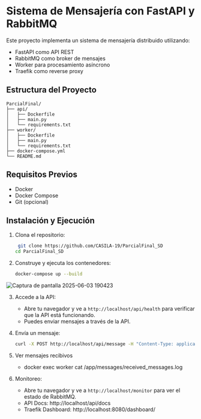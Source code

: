 # Sistema de Mensajería con FastAPI y RabbitMQ

Este proyecto implementa un sistema de mensajería distribuido utilizando:
- FastAPI como API REST
- RabbitMQ como broker de mensajes
- Worker para procesamiento asíncrono
- Traefik como reverse proxy

## Estructura del Proyecto

```
ParcialFinal/
├── api/
│   ├── Dockerfile
│   ├── main.py
│   └── requirements.txt
├── worker/
│   ├── Dockerfile
│   ├── main.py
│   └── requirements.txt
├── docker-compose.yml
└── README.md
```

## Requisitos Previos

- Docker
- Docker Compose
- Git (opcional)

## Instalación y Ejecución

1. Clona el repositorio:
   ```bash
    git clone https://github.com/CASILA-19/ParcialFinal_SD
   cd ParcialFinal_SD
   ```

2. Construye y ejecuta los contenedores:
   ```bash
   docker-compose up --build
   ```
![Captura de pantalla 2025-06-03 190423](https://github.com/user-attachments/assets/ee49f818-b308-4463-9e42-2f7f4da659b9)

3. Accede a la API:
   - Abre tu navegador y ve a `http://localhost/api/health` para verificar que la API está funcionando.
   - Puedes enviar mensajes a través de la API. 

4. Envía un mensaje:
   ```bash
   curl -X POST http://localhost/api/message -H "Content-Type: application/json" -d '{"content": "Hola, mundo!"}'
   ```
5. Ver mensajes recibivos
    - docker exec worker cat /app/messages/received_messages.log
6. Monitoreo:
   - Abre tu navegador y ve a `http://localhost/monitor` para ver el estado de RabbitMQ.
   - API Docs: http://localhost/api/docs
   - Traefik Dashboard: http://localhost:8080/dashboard/
